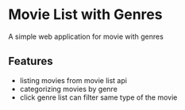 # Movie List with Genres
A simple web application for movie with genres

## Features
- listing movies from movie list api
- categorizing movies by genre
- click genre list can filter same type of the movie